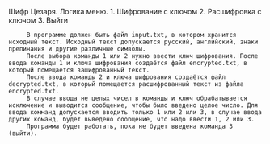 Шифр Цезаря.
Логика меню.
         1. Шифрование с ключом
         2. Расшифровка с ключом
         3. Выйти

         В программе должен быть файл input.txt, в котором хранится исходный текст. Исходный текст допускается русский, английский, знаки препинания и другие различные символы.
         После выбора команды 1 или 2 нужно ввести ключ шифрования. После ввода команды 1 и ключа шифрования создаётся файл encrypted.txt, в который помещается зашифрованный текст. 
         После ввода команды 2 и ключа шифрования создаётся файл decrypted.txt, в который помещается расшифрованный текст из файла encrypted.txt.
         В случае ввода не целых чисел в команды и ключ обрабатывается исключение и выводится сообщение, чтобы было введено целое число. Для ввода комманд допускается вводить только 1 или 2 или 3, в случае ввода других команд, будет выведено сообщение, что надо ввести 1, 2 или 3.
         Программа будет работать, пока не будет введена команда 3 (выйти).
